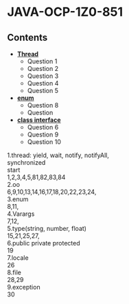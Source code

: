 # JAVA-OCP-1Z0-851
## Contents

- **[Thread](thread.md)**
  - Question 1
  - Question 2
  - Question 3
  - Question 4
  - Question 5
- **[enum](enum.md)**
  - Question 8
  - Question
- **[class interface](objectoriented.md)** 
  - Question 6
  - Question 9
  - Question 10

1.thread: yield, wait, notify, notifyAll,  
               synchronized  
               start  
     1,2,3,4,5,81,82,83,84  
2.oo  
     6,9,10,13,14,16,17,18,20,22,23,24,  
3.enum  
8,11,  
4.Varargs  
7,12,  
5.type(string, number, float)  
15,21,25,27,  
6.public private protected  
19  
7.locale  
26  
8.file  
28,29  
9.exception  
30  

